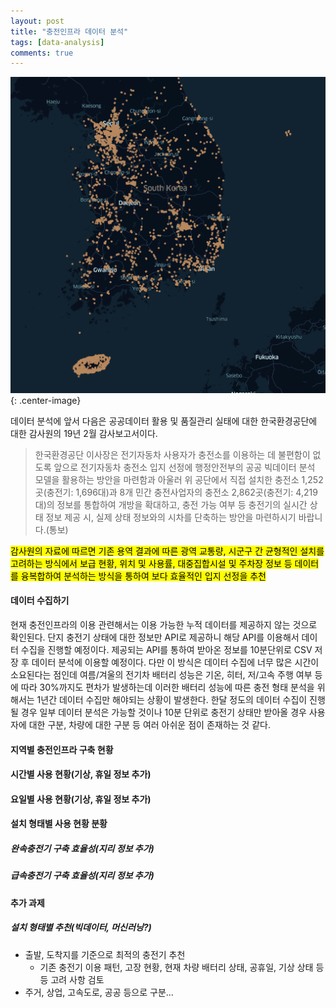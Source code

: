 ```yaml
---
layout: post
title: "충전인프라 데이터 분석"
tags: [data-analysis]
comments: true
---
```


![Image-2](../images/2019-12-15-Charging-infra-analysis.png){: .center-image}

데이터 분석에 앞서 다음은 공공데이터 활용 및 품질관리 실태에 대한 한국환경공단에 대한 감사원의 19년 2월 감사보고서이다.
> 한국환경공단 이사장은 전기자동차 사용자가 충전소를 이용하는 데 불편함이 없도록 앞으로 전기자동차 충전소 입지 선정에 행정안전부의 공공 빅데이터 분석 모델을 활용하는 방안을 마련함과 아울러 위 공단에서 직접 설치한 충전소 1,252곳(충전기: 1,696대)과 8개 민간 충전사업자의 충전소 2,862곳(충전기: 4,219대)의 정보를 통합하여 개방을 확대하고, 충전 가능 여부 등 충전기의 실시간 상태 정보 제공 시, 실제 상태 정보와의 시차를 단축하는 방안을 마련하시기 바랍니다.(통보)

<mark>감사원의 자료에 따르면 기존 용역 결과에 따른 광역 교통량, 시군구 간 균형적인 설치를 고려하는 방식에서 보급 현황, 위치 및 사용률, 대중집합시설 및 주차장 정보 등 데이터를 융복합하여 분석하는 방식을 통하여 보다 효율적인 입지 선정을 추천</mark>


#### 데이터 수집하기
현재 충전인프라의 이용 관련해서는 이용 가능한 누적 데이터를 제공하지 않는 것으로 확인된다. 단지 충전기 상태에 대한 정보만 API로 제공하니 해당 API를 이용해서 데이터 수집을 진행할 예정이다. 제공되는 API를 통하여 받아온 정보를 10분단위로 CSV 저장 후 데이터 분석에 이용할 예정이다. 다만 이 방식은 데이터 수집에 너무 많은 시간이 소요된다는 점인데 여름/겨울의 전기차 배터리 성능은 기온, 히터, 저/고속 주행 여부 등에 따라 30%까지도 편차가 발생하는데 이러한 배터리 성능에 따른 충전 형태 분석을 위해서는 1년간 데이터 수집만 해야되는 상황이 발생한다. 한달 정도의 데이터 수집이 진행될 경우 일부 데이터 분석은 가능할 것이나 10분 단위로 충전기 상태만 받아올 경우 사용자에 대한 구분, 차량에 대한 구분 등 여러 아쉬운 점이 존재하는 것 같다.


#### 지역별 충전인프라 구축 현황

#### 시간별 사용 현황(기상, 휴일 정보 추가)

#### 요일별 사용 현황(기상, 휴일 정보 추가)

#### 설치 형태별 사용 현황 분황
##### 완속충전기 구축 효율성(지리 정보 추가)
##### 급속충전기 구축 효율성(지리 정보 추가)




#### 추가 과제
##### 설치 형태별 추천(빅데이터, 머신러닝?)
- 출발, 도착지를 기준으로 최적의 충전기 추천
  - 기존 충전기 이용 패턴, 고장 현황, 현재 차량 배터리 상태, 공휴일, 기상 상태 등등 고려 사항 검토
- 주거, 상업, 고속도로, 공공 등으로 구분...


